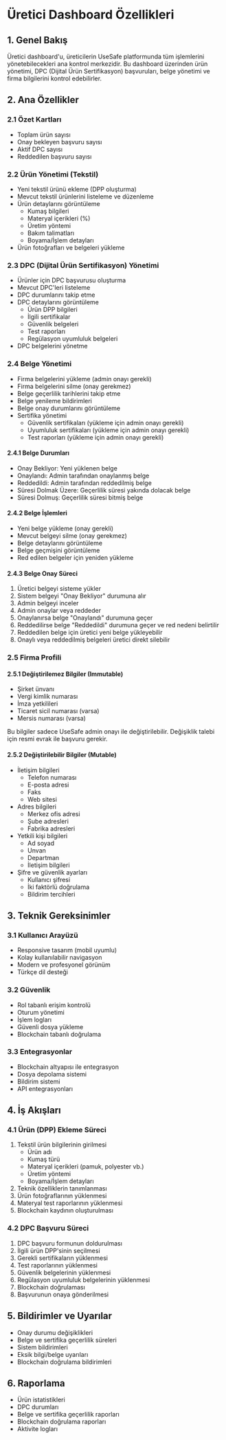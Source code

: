 # Üretici Dashboard Özellikleri

## 1. Genel Bakış
Üretici dashboard'u, üreticilerin UseSafe platformunda tüm işlemlerini yönetebilecekleri ana kontrol merkezidir. Bu dashboard üzerinden ürün yönetimi, DPC (Dijital Ürün Sertifikasyon) başvuruları, belge yönetimi ve firma bilgilerini kontrol edebilirler.

## 2. Ana Özellikler

### 2.1 Özet Kartları
- Toplam ürün sayısı
- Onay bekleyen başvuru sayısı
- Aktif DPC sayısı
- Reddedilen başvuru sayısı

### 2.2 Ürün Yönetimi (Tekstil)
- Yeni tekstil ürünü ekleme (DPP oluşturma)
- Mevcut tekstil ürünlerini listeleme ve düzenleme
- Ürün detaylarını görüntüleme
  - Kumaş bilgileri
  - Materyal içerikleri (%)
  - Üretim yöntemi
  - Bakım talimatları
  - Boyama/İşlem detayları
- Ürün fotoğrafları ve belgeleri yükleme

### 2.3 DPC (Dijital Ürün Sertifikasyon) Yönetimi
- Ürünler için DPC başvurusu oluşturma
- Mevcut DPC'leri listeleme
- DPC durumlarını takip etme
- DPC detaylarını görüntüleme
  - Ürün DPP bilgileri
  - İlgili sertifikalar
  - Güvenlik belgeleri
  - Test raporları
  - Regülasyon uyumluluk belgeleri
- DPC belgelerini yönetme

### 2.4 Belge Yönetimi
- Firma belgelerini yükleme (admin onayı gerekli)
- Firma belgelerini silme (onay gerekmez)
- Belge geçerlilik tarihlerini takip etme
- Belge yenileme bildirimleri
- Belge onay durumlarını görüntüleme
- Sertifika yönetimi
  - Güvenlik sertifikaları (yükleme için admin onayı gerekli)
  - Uyumluluk sertifikaları (yükleme için admin onayı gerekli)
  - Test raporları (yükleme için admin onayı gerekli)

#### 2.4.1 Belge Durumları
- Onay Bekliyor: Yeni yüklenen belge
- Onaylandı: Admin tarafından onaylanmış belge
- Reddedildi: Admin tarafından reddedilmiş belge
- Süresi Dolmak Üzere: Geçerlilik süresi yakında dolacak belge
- Süresi Dolmuş: Geçerlilik süresi bitmiş belge

#### 2.4.2 Belge İşlemleri
- Yeni belge yükleme (onay gerekli)
- Mevcut belgeyi silme (onay gerekmez)
- Belge detaylarını görüntüleme
- Belge geçmişini görüntüleme
- Red edilen belgeler için yeniden yükleme

#### 2.4.3 Belge Onay Süreci
1. Üretici belgeyi sisteme yükler
2. Sistem belgeyi "Onay Bekliyor" durumuna alır
3. Admin belgeyi inceler
4. Admin onaylar veya reddeder
5. Onaylanırsa belge "Onaylandı" durumuna geçer
6. Reddedilirse belge "Reddedildi" durumuna geçer ve red nedeni belirtilir
7. Reddedilen belge için üretici yeni belge yükleyebilir
8. Onaylı veya reddedilmiş belgeleri üretici direkt silebilir

### 2.5 Firma Profili

#### 2.5.1 Değiştirilemez Bilgiler (Immutable)
- Şirket ünvanı
- Vergi kimlik numarası 
- İmza yetkilileri
- Ticaret sicil numarası (varsa)
- Mersis numarası (varsa)

Bu bilgiler sadece UseSafe admin onayı ile değiştirilebilir. Değişiklik talebi için resmi evrak ile başvuru gerekir.

#### 2.5.2 Değiştirilebilir Bilgiler (Mutable)
- İletişim bilgileri
  - Telefon numarası
  - E-posta adresi
  - Faks
  - Web sitesi
- Adres bilgileri
  - Merkez ofis adresi
  - Şube adresleri
  - Fabrika adresleri
- Yetkili kişi bilgileri
  - Ad soyad
  - Unvan
  - Departman
  - İletişim bilgileri
- Şifre ve güvenlik ayarları
  - Kullanıcı şifresi
  - İki faktörlü doğrulama
  - Bildirim tercihleri

## 3. Teknik Gereksinimler

### 3.1 Kullanıcı Arayüzü
- Responsive tasarım (mobil uyumlu)
- Kolay kullanılabilir navigasyon
- Modern ve profesyonel görünüm
- Türkçe dil desteği

### 3.2 Güvenlik
- Rol tabanlı erişim kontrolü
- Oturum yönetimi
- İşlem logları
- Güvenli dosya yükleme
- Blockchain tabanlı doğrulama

### 3.3 Entegrasyonlar
- Blockchain altyapısı ile entegrasyon
- Dosya depolama sistemi
- Bildirim sistemi
- API entegrasyonları

## 4. İş Akışları

### 4.1 Ürün (DPP) Ekleme Süreci
1. Tekstil ürün bilgilerinin girilmesi
   - Ürün adı
   - Kumaş türü
   - Materyal içerikleri (pamuk, polyester vb.)
   - Üretim yöntemi
   - Boyama/İşlem detayları
2. Teknik özelliklerin tanımlanması
3. Ürün fotoğraflarının yüklenmesi
4. Materyal test raporlarının yüklenmesi
5. Blockchain kaydının oluşturulması

### 4.2 DPC Başvuru Süreci
1. DPC başvuru formunun doldurulması
2. İlgili ürün DPP'sinin seçilmesi
3. Gerekli sertifikaların yüklenmesi
4. Test raporlarının yüklenmesi
5. Güvenlik belgelerinin yüklenmesi
6. Regülasyon uyumluluk belgelerinin yüklenmesi
7. Blockchain doğrulaması
8. Başvurunun onaya gönderilmesi

## 5. Bildirimler ve Uyarılar
- Onay durumu değişiklikleri
- Belge ve sertifika geçerlilik süreleri
- Sistem bildirimleri
- Eksik bilgi/belge uyarıları
- Blockchain doğrulama bildirimleri

## 6. Raporlama
- Ürün istatistikleri
- DPC durumları
- Belge ve sertifika geçerlilik raporları
- Blockchain doğrulama raporları
- Aktivite logları